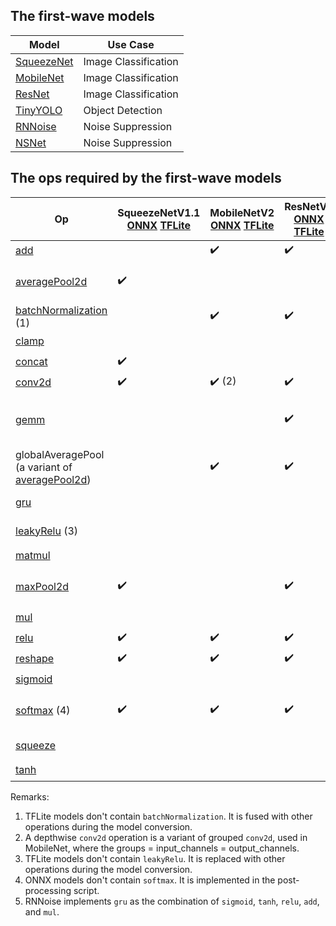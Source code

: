 ## The first-wave models

| Model | Use Case |
|----------|--------|
| [SqueezeNet](https://arxiv.org/abs/1602.07360) | Image Classification |
| [MobileNet](https://arxiv.org/abs/1801.04381) | Image Classification |
| [ResNet](https://arxiv.org/abs/1603.05027) | Image Classification |
| [TinyYOLO](https://arxiv.org/abs/1612.08242) | Object Detection |
| [RNNoise](https://arxiv.org/pdf/1709.08243.pdf) | Noise Suppression |
| [NSNet](https://arxiv.org/pdf/2001.10601.pdf) | Noise Suppression |

## The ops required by the first-wave models
| Op | SqueezeNetV1.1 [ONNX](https://github.com/onnx/models/tree/master/vision/classification/squeezenet) [TFLite](https://www.tensorflow.org/lite/guide/hosted_models) | MobileNetV2 [ONNX](https://github.com/onnx/models/tree/master/vision/classification/mobilenet) [TFLite](https://www.tensorflow.org/lite/guide/hosted_models) | ResNetV2 [ONNX](https://github.com/onnx/models/tree/master/vision/classification/resnet) [TFLite](https://www.tensorflow.org/lite/guide/hosted_models) | TinyYOLOV2 [ONNX](https://github.com/onnx/models/tree/master/vision/object_detection_segmentation/tiny_yolov2) [TFLite](https://github.com/intel/webml-polyfill/tree/master/examples/object_detection/model#for-tiny-yolo-models) | RNNoise [C](https://github.com/xiph/rnnoise/blob/master/src/rnn.c) | NSNet [ONNX](https://github.com/microsoft/DNS-Challenge/tree/master/NSNet-baseline) | ONNX | XLA-HLO |
|----|----|----|----|----|----|----|----|----|
| [add](https://webmachinelearning.github.io/webnn/#dom-neuralnetworkcontext-add) | | :heavy_check_mark: |:heavy_check_mark: |:heavy_check_mark: | :heavy_check_mark: | :heavy_check_mark: | [Add](https://github.com/onnx/onnx/blob/master/docs/Operators.md#Add) | [Add](https://www.tensorflow.org/xla/operation_semantics#element-wise_binary_arithmetic_operations) |
| [averagePool2d](https://webmachinelearning.github.io/webnn/#dom-neuralnetworkcontext-averagepool2d) |:heavy_check_mark: | | | | | | [AveragePool](https://github.com/onnx/onnx/blob/master/docs/Operators.md#AveragePool) | Lowering to [ReduceWindow](https://www.tensorflow.org/xla/operation_semantics#reducewindow), [Add](https://www.tensorflow.org/xla/operation_semantics#element-wise_binary_arithmetic_operations) and [Div](https://www.tensorflow.org/xla/operation_semantics#element-wise_binary_arithmetic_operations). |
| [batchNormalization](https://webmachinelearning.github.io/webnn/#api-neuralnetworkcontext-batchnorm) (1) | |:heavy_check_mark: |:heavy_check_mark: |:heavy_check_mark: | | | [BatchNormalization](https://github.com/onnx/onnx/blob/master/docs/Operators.md#BatchNormalization) | [BatchNormInference](https://www.tensorflow.org/xla/operation_semantics#batchnorminference) |  |
| [clamp]() | | | | | | :heavy_check_mark: | [Clip](https://github.com/onnx/onnx/blob/master/docs/Operators.md#Clip) | [Clamp](https://www.tensorflow.org/xla/operation_semantics#clamp) |
| [concat](https://webmachinelearning.github.io/webnn/#api-neuralnetworkcontext-concat) |:heavy_check_mark: | | | | | | [Concat](https://github.com/onnx/onnx/blob/master/docs/Operators.md#concat) | [Concatenate](https://www.tensorflow.org/xla/operation_semantics#concatenate) |
| [conv2d](https://webmachinelearning.github.io/webnn/#api-neuralnetworkcontext-conv2d) |:heavy_check_mark: |:heavy_check_mark: (2) |:heavy_check_mark: |:heavy_check_mark: | | | [Conv](https://github.com/onnx/onnx/blob/master/docs/Operators.md#conv) | [ConvGeneralDilated](https://github.com/tensorflow/tensorflow/blob/master/tensorflow/compiler/xla/client/xla_builder.h#L484) |
| [gemm](https://webmachinelearning.github.io/webnn/#api-neuralnetworkcontext-gemm) | | |:heavy_check_mark: | | :heavy_check_mark: | | [Gemm](https://github.com/onnx/onnx/blob/master/docs/Operators.md#gemm) | Lowering to [Broadcast](https://www.tensorflow.org/xla/operation_semantics#broadcast), [Transpose](https://www.tensorflow.org/xla/operation_semantics#transpose), [Mul](https://www.tensorflow.org/xla/operation_semantics#element-wise_binary_arithmetic_operations), [Dot](https://www.tensorflow.org/xla/operation_semantics#dot) and [Add](https://www.tensorflow.org/xla/operation_semantics#element-wise_binary_arithmetic_operations) |
| globalAveragePool (a variant of [averagePool2d](https://webmachinelearning.github.io/webnn/#dom-neuralnetworkcontext-averagepool2d)) | |:heavy_check_mark: |:heavy_check_mark: | | | | [GlobalAveragePool](https://github.com/onnx/onnx/blob/master/docs/Operators.md#GlobalAveragePool) | Lowering to [ReduceWindow](https://www.tensorflow.org/xla/operation_semantics#reducewindow), [Add](https://www.tensorflow.org/xla/operation_semantics#element-wise_binary_arithmetic_operations) and [Div](https://www.tensorflow.org/xla/operation_semantics#element-wise_binary_arithmetic_operations). |  |
| [gru]() | | | | | :heavy_check_mark: (5) | :heavy_check_mark: | [GRU](https://github.com/onnx/onnx/blob/master/docs/Operators.md#GRU) | Lowering to [Add](https://www.tensorflow.org/xla/operation_semantics#element-wise_binary_arithmetic_operations), [Mul](https://www.tensorflow.org/xla/operation_semantics#element-wise_binary_arithmetic_operations), and [Tanh](https://www.tensorflow.org/xla/operation_semantics#element-wise_unary_functions). |
| [leakyRelu](https://webmachinelearning.github.io/webnn/#api-neuralnetworkcontext-leakyrelu) (3) | | | |:heavy_check_mark: | | | [LeakyRelu](https://github.com/onnx/onnx/blob/master/docs/Operators.md#leakyrelu) | Lowering to [Mul](https://www.tensorflow.org/xla/operation_semantics#element-wise_binary_arithmetic_operations), [Gt](https://www.tensorflow.org/xla/operation_semantics#element-wise_comparison_operations) and [Select](https://www.tensorflow.org/xla/operation_semantics#select). |
| [matmul](https://webmachinelearning.github.io/webnn/#api-neuralnetworkcontext-matmul) | | | | | | :heavy_check_mark: | [MatMul](https://github.com/onnx/onnx/blob/master/docs/Operators.md#MatMul) | [Dot](https://www.tensorflow.org/xla/operation_semantics#dot) |
| [maxPool2d](https://webmachinelearning.github.io/webnn/#dom-neuralnetworkcontext-maxpool2d) |:heavy_check_mark: | |:heavy_check_mark: |:heavy_check_mark: | | | [MaxPool](https://github.com/onnx/onnx/blob/master/docs/Operators.md#MaxPool) | Lowering to  [ReduceWindow](https://www.tensorflow.org/xla/operation_semantics#reducewindow) and [Max](https://www.tensorflow.org/xla/operation_semantics#element-wise_binary_arithmetic_operations). |
| [mul](https://webmachinelearning.github.io/webnn/#dom-neuralnetworkcontext-mul) | | | | :heavy_check_mark: | | | [Mul](https://github.com/onnx/onnx/blob/master/docs/Operators.md#Mul) | [Mul](https://www.tensorflow.org/xla/operation_semantics#element-wise_binary_arithmetic_operations) |
| [relu](https://webmachinelearning.github.io/webnn/#api-neuralnetworkcontext-relu) |:heavy_check_mark: |:heavy_check_mark: |:heavy_check_mark: | | :heavy_check_mark: | | [Relu](https://github.com/onnx/onnx/blob/master/docs/Operators.md#Relu) | Lowering to [Max](https://www.tensorflow.org/xla/operation_semantics#element-wise_binary_arithmetic_operations) |
| [reshape](https://webmachinelearning.github.io/webnn/#api-neuralnetworkcontext-reshape) |:heavy_check_mark: |:heavy_check_mark: | :heavy_check_mark: | | | | [Reshape](https://github.com/onnx/onnx/blob/master/docs/Operators.md#Reshape) | [Reshape](https://www.tensorflow.org/xla/operation_semantics#reshape) |
| [sigmoid]() | | | | | :heavy_check_mark: | :heavy_check_mark: | [Sigmoid](https://github.com/onnx/onnx/blob/master/docs/Operators.md#Sigmoid) | Lowering to [Tanh](https://www.tensorflow.org/xla/operation_semantics#element-wise_unary_functions) |
| [softmax](https://webmachinelearning.github.io/webnn/#api-neuralnetworkcontext-softmax) (4) |:heavy_check_mark: |:heavy_check_mark: |:heavy_check_mark: | | | | [Softmax](https://github.com/onnx/onnx/blob/master/docs/Operators.md#softmax) | Lowering to [Add](https://www.tensorflow.org/xla/operation_semantics#element-wise_binary_arithmetic_operations), [Div](https://www.tensorflow.org/xla/operation_semantics#element-wise_binary_arithmetic_operations), [Exp](https://www.tensorflow.org/xla/operation_semantics#element-wise_unary_functions), [Max](https://www.tensorflow.org/xla/operation_semantics#element-wise_binary_arithmetic_operations), [Sub](https://www.tensorflow.org/xla/operation_semantics#element-wise_binary_arithmetic_operations) and [Reduce](https://www.tensorflow.org/xla/operation_semantics#reduce). |
| [squeeze]() | | | | | | :heavy_check_mark: | [Squeeze](https://github.com/onnx/onnx/blob/master/docs/Operators.md#Squeeze) | Lowering to [Reshape](https://www.tensorflow.org/xla/operation_semantics#reshape) |
| [tanh]() | | | | | :heavy_check_mark: | | [Tanh](https://github.com/onnx/onnx/blob/master/docs/Operators.md#Tanh) | [Tanh](https://www.tensorflow.org/xla/operation_semantics#element-wise_unary_functions) |

Remarks:
1. TFLite models don't contain `batchNormalization`. It is fused with other operations during the model conversion.
2. A depthwise `conv2d` operation is a variant of grouped `conv2d`, used in MobileNet, where the groups = input_channels = output_channels.
3. TFLite models don't contain `leakyRelu`. It is replaced with other operations during the model conversion.
4. ONNX models don't contain `softmax`. It is implemented in the post-processing script.
5. RNNoise implements `gru` as the combination of `sigmoid`, `tanh`, `relu`, `add`, and `mul`.